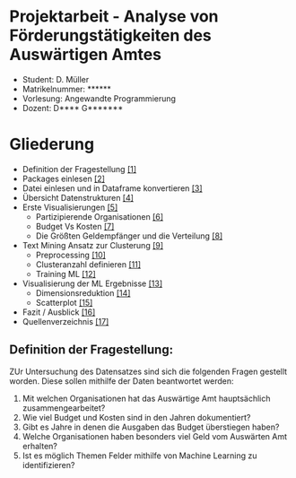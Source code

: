 # Projektarbeit - Analyse von Förderungstätigkeiten des Auswärtigen Amtes
- Student: D. Müller
- Matrikelnummer: ******
- Vorlesung: Angewandte Programmierung
- Dozent:  D**** G*******

# Gliederung

* Definition der Fragestellung [[1]](#1)
* Packages einlesen [[2]](#2)
* Datei einlesen und in Dataframe konvertieren [[3]](#3)
* Übersicht Datenstrukturen [[4]](#4)
* Erste Visualisierungen [[5]](#5)
    * Partizipierende Organisationen [[6]](#6)
    * Budget Vs Kosten [[7]](#7)
    * Die Größten Geldempfänger und die Verteilung [[8]](#8)
* Text Mining Ansatz zur Clusterung [[9]](#9)
    * Preprocessing [[10]](#10)
    * Clusteranzahl definieren [[11]](#11)
    * Training ML [[12]](#12)
* Visualisierung der ML Ergebnisse [[13]](#13)
    * Dimensionsreduktion [[14]](#14)
    * Scatterplot [[15]](#15)
* Fazit / Ausblick  [[16]](#16)
* Quellenverzeichnis [[17]](#quellenverzeichnis)

## Definition der Fragestellung:  <a class="anchor" id="1"></a> 

ZUr Untersuchung des Datensatzes sind sich die folgenden Fragen gestellt worden. Diese sollen mithilfe der Daten beantwortet werden:

1. Mit welchen Organisationen hat das Auswärtige Amt hauptsächlich zusammengearbeitet?
2. Wie viel Budget und Kosten sind in den Jahren dokumentiert? 
3. Gibt es Jahre in denen die Ausgaben das Budget überstiegen haben?
4. Welche Organisationen haben besonders viel Geld vom Auswärten Amt erhalten?
5. Ist es möglich Themen Felder mithilfe von Machine Learning zu identifizieren?
